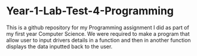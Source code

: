 # Year-1-Lab-Test-4-Programming
This is a github repository for my Programming assignment I did as part of my first year Computer Science. We were required to make a program that allow user to input drivers details in a function and then in another function displays the data inputted back to the user.
